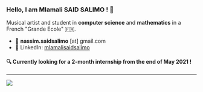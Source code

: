 ### Hello, I am Mlamali SAID SALIMO ! :wave:

Musical artist and student in __computer science__ and __mathematics__ in a French "Grande Ecole" :fr:.

- :email:	__nassim.saidsalimo__ [at] gmail.com
- :briefcase: LinkedIn: [mlamalisaidsalimo](https://www.linkedin.com/in/mlamalisaidsalimo)

#### :mag: Currently looking for a 2-month internship from the end of May 2021 ! 

---
![](https://drive.google.com/uc?id=1qdImoHmTLos_gc74zTZ-mHsmgm0DljkL&authuser=saidsalimo%40eisti.eu&usp=drive_fs)

